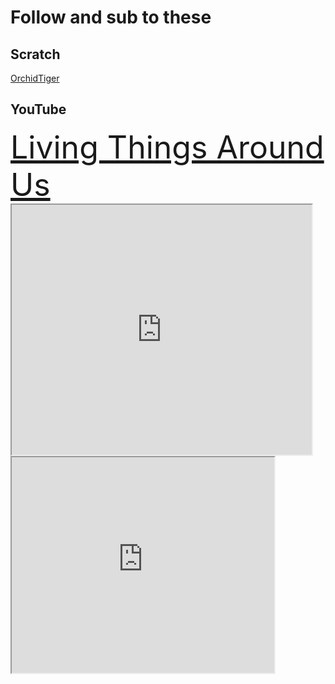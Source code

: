 
<html>
  <head>
    <meta charset = "utf-8">
    <title> Test </title>
    <style>
      #poop {
        font-size:50px;
      }
    </style>
  </head>
  <body>
    <h1> Follow and sub to these </h1>
    <h2>Scratch</h2>
     <a target="_blank" href="https://scratch.mit.edu/users/OrchidTiger/">OrchidTiger</a>
    <h2>YouTube</h2>
     <a id ="poop" target="_blank" href="https://www.youtube.com/channel/UC69e_o6BXCaKp_RPyQDGguA">Living Things Around Us</a><br>
     <iframe src="https://www.youtube.com/embed/?listType=user_uploads&list=Living Things Around Us" width="480" height="400"></iframe><br>
     <iframe width="420" height="345" src="https://www.youtube.com/embed/_cCz5MHJy70">
    </iframe> 
    </body>
    </html>
